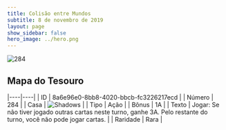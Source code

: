 ```yaml
---
title: Colisão entre Mundos
subtitle: 8 de novembro de 2019
layout: page
show_sidebar: false
hero_image: ../hero.png
---
```


![284](https://cdn.keyforgegame.com/media/card_front/pt/452_284_Q7HHRF75F97J_pt.png)

## Mapa do Tesouro

|----|----|
| ID | 8a6e96e0-8bb8-4020-bbcb-fc3226217ecd |
| Número | 284 |
| Casa | ![Shadows](https://archonarcana.com/images/thumb/e/ee/Shadows.png/22px-Shadows.png "Sombras") |
| Tipo | Ação |
| Bônus | 1A |
| Texto | Jogar: Se não tiver jogado outras cartas neste turno, ganhe 3A. Pelo restante do turno, você não pode jogar cartas. |
| Raridade | Rara |
